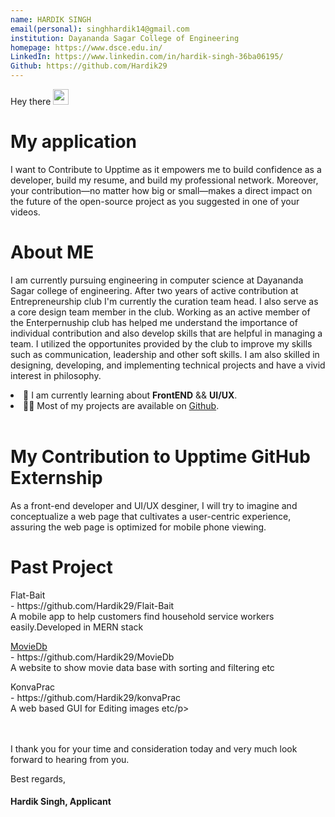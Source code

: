 ```yaml
---
name: HARDIK SINGH
email(personal): singhhardik14@gmail.com
institution: Dayananda Sagar College of Engineering
homepage: https://www.dsce.edu.in/
LinkedIn: https://www.linkedin.com/in/hardik-singh-36ba06195/
Github: https://github.com/Hardik29
---
```

Hey there <img src="https://media.giphy.com/media/hvRJCLFzcasrR4ia7z/giphy.gif" width="25px">
<br/>

# My application 
<p>I want to Contribute to Upptime as it empowers me to build confidence as a developer, build my resume, and build my professional network. Moreover, your contribution—no matter how big or small—makes a direct impact on the future of the open-source project as you suggested in one of your videos.</p>

# About ME
<p>I am currently pursuing engineering in computer science at Dayananda Sagar college of engineering. After two years of active contribution at Entrepreneurship club I'm currently the curation team head. I also serve as a core design team member in the club. Working as an active member of the Enterpernuship club has helped me understand the importance of individual contribution and also develop skills that are helpful in managing a team. I utilized the opportunites provided by the club to improve my skills such as communication, leadership and other soft skills.
I am also skilled in designing, developing, and implementing technical projects and have a vivid interest in philosophy.</p>
<li>🧐 I am currently learning about <strong>FrontEND</strong> && <strong>UI/UX</strong>.</li>
<li>👨‍💻 Most of my projects are available on <a href="https://github.com/Hardik29">Github</a>.</li>
<br/>

# My Contribution to Upptime GitHub Externship
<p>As a front-end developer and UI/UX desginer, I  will try to imagine and conceptualize a web page that cultivates a user-centric experience, assuring the web page is optimized for mobile phone viewing.</p>

# Past Project
<p>Flat-Bait<br/> - https://github.com/Hardik29/Flait-Bait
<br/>
A mobile app to help customers find household service workers easily.Developed in MERN stack</p>
<p><a href="https://2movies.netlify.app">MovieDb</a></li>
<br/> - https://github.com/Hardik29/MovieDb
<br/>
A website to show movie data base with sorting and filtering etc</p>
<p>KonvaPrac<br/> - https://github.com/Hardik29/konvaPrac
<br/>
A web based GUI for Editing images etc/p>
<br/>
<br/><br/>
<p>I thank you for your time and consideration today and very much look forward to hearing from you.</p>

<p>Best regards,</p>
<h4>Hardik Singh, Applicant</h4>
